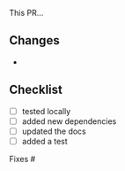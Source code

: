 This PR...

## Changes

-

## Checklist

- [ ] tested locally
- [ ] added new dependencies
- [ ] updated the docs
- [ ] added a test

Fixes #
